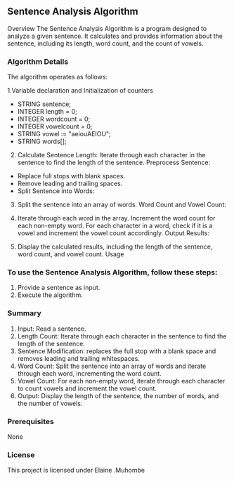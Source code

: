 ## Sentence Analysis Algorithm
Overview
The Sentence Analysis Algorithm is a program designed to analyze a given sentence. It calculates and provides information about the sentence, including its length, word count, and the count of vowels.

### Algorithm Details
The algorithm operates as follows:

1.Variable declaration and Initialization of counters
- STRING sentence;
- INTEGER length = 0;
- INTEGER wordcount = 0;
- INTEGER vowelcount = 0;
- STRING vowel := "aeiouAEIOU";
- STRING words[];

2. Calculate Sentence Length:
Iterate through each character in the sentence to find the length of the sentence.
Preprocess Sentence:

- Replace full stops with blank spaces.
- Remove leading and trailing spaces.
- Split Sentence into Words:

3. Split the sentence into an array of words.
Word Count and Vowel Count:

4. Iterate through each word in the array.
Increment the word count for each non-empty word.
For each character in a word, check if it is a vowel and increment the vowel count accordingly.
Output Results:

5. Display the calculated results, including the length of the sentence, word count, and vowel count.
Usage

### To use the Sentence Analysis Algorithm, follow these steps:

1. Provide a sentence as input.
2. Execute the algorithm.

### Summary
1. Input: Read a sentence.
2. Length Count: Iterate through each character in the sentence to find the length of the sentence.
3. Sentence Modification: replaces the full stop with a blank space and removes leading and trailing whitespaces.
4. Word Count: Split the sentence into an array of words and iterate through each word, incrementing the word count.
5. Vowel Count: For each non-empty word, iterate through each character to count vowels and increment the vowel count.
6. Output: Display the length of the sentence, the number of words, and the number of vowels.

### Prerequisites
None

### License
This project is licensed under Elaine .Muhombe
